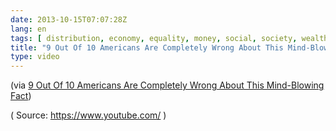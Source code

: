 ```yaml
---
date: 2013-10-15T07:07:28Z
lang: en
tags: [ distribution, economy, equality, money, social, society, wealth ]
title: "9 Out Of 10 Americans Are Completely Wrong About This Mind-Blowing Fact"
type: video
---
```


(via [9 Out Of 10 Americans Are Completely Wrong About This Mind-Blowing Fact](http://www.upworthy.com/9-out-of-10-americans-are-completely-wrong-about-this-mind-blowing-fact-2?g=6))

( Source: <https://www.youtube.com/> )

